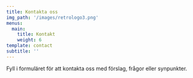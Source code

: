 ```yaml
---
title: Kontakta oss
img_path: '/images/retrologo3.png'
menus:
  main:
    title: Kontakt
    weight: 6
template: contact
subtitle: ''
---
```


Fyll i formuläret för att kontakta oss med förslag, frågor eller synpunkter.
